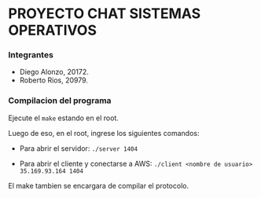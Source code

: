 # PROYECTO CHAT SISTEMAS OPERATIVOS

### Integrantes
- Diego Alonzo, 20172.
- Roberto Rios, 20979.

###  Compilacion del programa

Ejecute el `make` estando en el root.

Luego de eso, en el root, ingrese los siguientes comandos:

- Para abrir el servidor:
`./server 1404`

- Para abrir el cliente y conectarse a AWS:
`./client <nombre de usuario> 35.169.93.164 1404`

El make tambien se encargara de compilar el protocolo.
